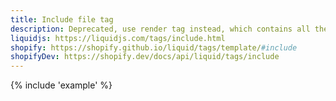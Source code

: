 ```yaml
---
title: Include file tag
description: Deprecated, use render tag instead, which contains all the features of include and provides better encapsulation.
liquidjs: https://liquidjs.com/tags/include.html
shopify: https://shopify.github.io/liquid/tags/template/#include
shopifyDev: https://shopify.dev/docs/api/liquid/tags/include
---
```

{% include 'example' %}